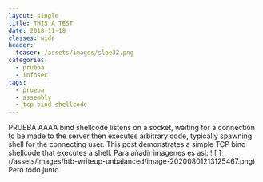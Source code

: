 ```yaml
---
layout: single
title: THIS A TEST
date: 2018-11-18
classes: wide
header:
  teaser: /assets/images/slae32.png
categories:
  - prueba
  - infosec
tags:
  - prueba
  - assembly
  - tcp bind shellcode
---
```

PRUEBA AAAA bind shellcode listens on a socket, waiting for a connection to be made to the server then executes arbitrary code, typically spawning shell for the connecting user. This post demonstrates a simple TCP bind shellcode that executes a shell.
Para añadir imagenes es asi: ! [ ] (/assets/images/htb-writeup-unbalanced/image-20200801213125467.png)
Pero todo junto 